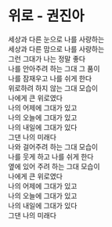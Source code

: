 # 위로 - 권진아

세상과 다른 눈으로 나를 사랑하는   
세상과 다른 맘으로 나를 사랑하는   
그런 그대가 나는 정말 좋다   
나를 안아주려 하는 그대 그 품이   
나를 잠재우고 나를 쉬게 한다   
위로하려 하지 않는 그대 모습이   
나에게 큰 위로였다   
나의 어제에 그대가 있고   
나의 오늘에 그대가 있고   
나의 내일에 그대가 있다   
그댄 나의 미래다   
나와 걸어주려 하는 그대 모습이   
나를 웃게 하고 나를 쉬게 한다   
옆에 있어 주려 하는 그대 모습이   
나에게 큰 위로였다   
나의 어제에 그대가 있고   
나의 오늘에 그대가 있고   
나의 내일에 그대가 있다   
그댄 나의 미래다   